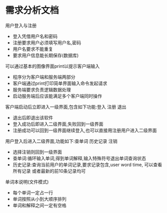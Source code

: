 # 需求分析文档

用户登入与注册

- 登入凭借用户名和密码
- 注册要求用户必须填写用户名,密码
- 用户名要求不能重复
- 要求用户信息能长期保存(数据库)

可以通过基本的图像界面print以提示客户端输入

- 程序分为客户端和服务端两部分
- 客户端通过print打印简单界面输入命令发起请求
- 服务端要求负责逻辑数据处理
- 启动服务端后应该能满足多个客户端同时操作

客户端启动后立即进入一级界面,包含如下功能:登入 注册 退出

- 退出后即退出该软件
- 登入成功后即进入二级界面,失败回到一级界面
- 注册成功可以回到一级界面继续登入,也可以直接用注册用户进入二级界面

用户登入后进入二级界面,功能如下:查单词 历史记录 注销

- 选择注销则回到一级界面
- 查单词:循环输入单词,得到单词解释,输入特殊符号退出单词查询状态
- 历史记录:查询当前用户的单词记录,要求记录包含,user  word  time, 可以查看所有记录 或者最新的前10条记录均可

单词本说明(文件模式)

- 每个单词一定占一行
- 单词按照从小到大顺序排列
- 单词和解释之间一定有空格

 

